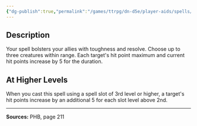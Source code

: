 ```yaml
---
{"dg-publish":true,"permalink":"/games/ttrpg/dn-d5e/player-aids/spells/level-2/aid/","tags":["ttrpg/dnd/5e","verbal","somatic","material","spell"],"noteIcon":""}
---
```



## Description
Your spell bolsters your allies with toughness and resolve.
Choose up to three creatures within range.
Each target's hit point maximum and current hit points increase by 5 for the duration.

## At Higher Levels
When you cast this spell using a spell slot of 3rd level or higher, a target's hit points increase by an additional 5 for each slot level above 2nd.

---

**Sources:** PHB, page 211
